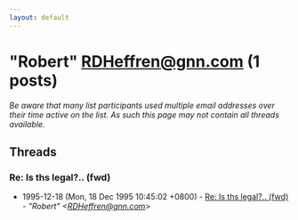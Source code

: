```yaml
---
layout: default
---
```


# "Robert" <RDHeffren@gnn.com> (1 posts)

_Be aware that many list participants used multiple email addresses over their time active on the list. As such this page may not contain all threads available._

## Threads

### Re: Is ths legal?.. (fwd)
+ 1995-12-18 (Mon, 18 Dec 1995 10:45:02 +0800) - [Re: Is ths legal?.. (fwd)](/archive/1995/12/8c5da93bff765cd9a55d8ee967aac823bf02ff0ea32c109d91b5ba165f290f4e) - _"Robert" \<RDHeffren@gnn.com\>_

